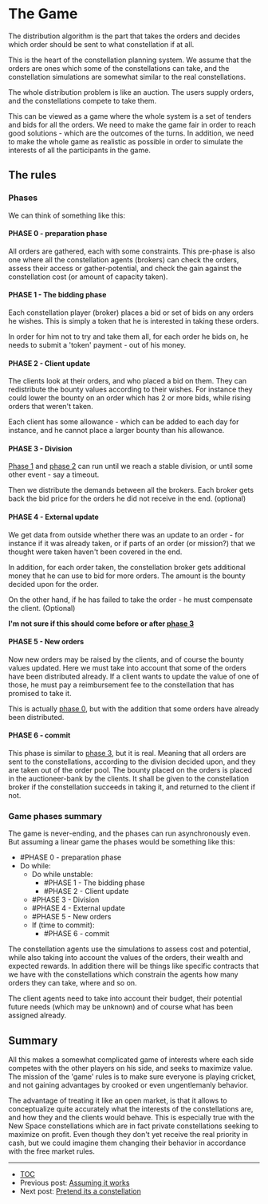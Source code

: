 # The Game

The distribution algorithm is the part that takes the orders and decides which order should be sent to what constellation if at all.

This is the heart of the constellation planning system. We assume that the orders are ones which some of the constellations can take, and the constellation simulations are somewhat similar to the real constellations.

The whole distribution problem is like an auction. The users supply orders, and the constellations compete to take them.

This can be viewed as a game where the whole system is a set of tenders and bids for all the orders. We need to make the game fair in order to reach good solutions - which are the outcomes of the turns. In addition, we need to make the whole game as realistic as possible in order to simulate the interests of all the participants in the game.

## The rules
### Phases
We can think of something like this:

#### PHASE 0 - preparation phase
All orders are gathered, each with some constraints. This pre-phase is also one where all the constellation agents (brokers) can check the orders, assess their access or gather-potential, and check the gain against the constellation cost (or amount of capacity taken).

#### PHASE 1 - The bidding phase
Each constellation player (broker) places a bid or set of bids on any orders he wishes. This is simply a token that he is interested in taking these orders.

In order for him not to try and take them all, for each order he bids on, he needs to submit a 'token' payment - out of his money.

#### PHASE 2 - Client update
The clients look at their orders, and who placed a bid on them. They can redistribute the bounty values according to their wishes. For instance they could lower the bounty on an order which has 2 or more bids, while rising orders that weren't taken.

Each client has some allowance - which can be added to each day for instance, and he cannot place a larger bounty than his allowance.

#### PHASE 3 - Division
[Phase 1](#PHASE-1---The-bidding-phase) and [phase 2](#PHASE-2---Client-update) can run until we reach a stable division, or until some other event - say a timeout.

Then we distribute the demands between all the brokers. Each broker gets back the bid price for the orders he did not receive in the end. (optional)

#### PHASE 4 - External update
We get data from outside whether there was an update to an order - for instance if it was already taken, or if parts of an order (or mission?) that we thought were taken haven't been covered in the end.

In addition, for each order taken, the constellation broker gets additional money that he can use to bid for more orders. The amount is the bounty decided upon for the order.

On the other hand, if he has failed to take the order - he must compensate the client. (Optional)

**I'm not sure if this should come before or after [phase 3](#PHASE-3---Division)**

#### PHASE 5 - New orders
Now new orders may be raised by the clients, and of course the bounty values updated.
Here we must take into account that some of the orders have been distributed already. If a client wants to update the value of one of those, he must pay a reimbursement fee to the constellation that has promised to take it.

This is actually [phase 0](#PHASE-0---preparation-phase), but with the addition that some orders have already been distributed.

#### PHASE 6 - commit
This phase is similar to [phase 3](#PHASE-3---Division), but it is real. Meaning that all orders are sent to the constellations, according to the division decided upon, and they are taken out of the order pool. The bounty placed on the orders is placed in the auctioneer-bank by the clients. It shall be given to the constellation broker if the constellation succeeds in taking it, and returned to the client if not.

### Game phases summary
The game is never-ending, and the phases can run asynchronously even. But assuming a  linear game the phases would be something like this:

- #PHASE 0 - preparation phase
- Do while:
	- Do while unstable:
		- #PHASE 1 - The bidding phase
		- #PHASE 2 - Client update
	- #PHASE 3 - Division
	- #PHASE 4 - External update
	- #PHASE 5 - New orders
	- If (time to commit):
		- #PHASE 6 - commit

The constellation agents use the simulations to assess cost and potential, while also taking into account the values of the orders, their wealth and expected rewards. In addition there will be things like specific contracts that we have with the constellations which constrain the agents how many orders they can take, where and so on.

The client agents need to take into account their budget, their potential future needs (which may be unknown) and of course what has been assigned already.

## Summary
All this makes a somewhat complicated game of interests where each side competes with the other players on his side, and seeks to maximize value. The mission of the 'game' rules is to make sure everyone is playing cricket, and not gaining advantages by crooked or even ungentlemanly behavior.

The advantage of treating it like an open market, is that it allows to conceptualize quite accurately what the interests of the constellations are, and how they and the clients would behave. This is especially true with the New Space constellations which are in fact private constellations seeking to maximize on profit. Even though they don't yet receive the real priority in cash, but we could imagine them changing their behavior in accordance with the free market rules.


---
- [TOC](../TOC.md)
- Previous post: [Assuming it works](./Assuming%20it%20works.md)
- Next post: [Pretend its a constellation](./Pretend%20its%20a%20constellation.md)
